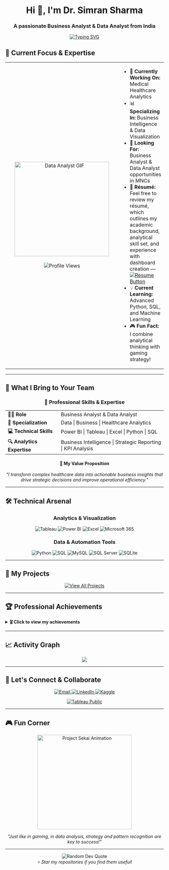 <h1 align="center">Hi 👋, I'm Dr. Simran Sharma</h1>
<h3 align="center">A passionate Business Analyst & Data Analyst from India</h3>

<!-- Typing animation -->
<p align="center">
  <a href="https://git.io/typing-svg">
    <img src="https://readme-typing-svg.herokuapp.com?font=Fira+Code&pause=1000&color=2196F3&center=true&vCenter=true&width=500&lines=Business+Analyst+%7C+Data+Analyst;Healthcare+Analytics+Expert;Dashboard+%26+Visualization+Specialist;Power+BI+%7C+Excel+%7C+Tableau;Turning+Data+into+Business+Insights!" alt="Typing SVG" />
  </a>
</p>

<!-- GIF and Current Focus side by side -->
## 🚀 Current Focus & Expertise

<div align="center">
  <table>
    <tr>
      <td width="350" align="center">
        <img src="https://giffiles.alphacoders.com/121/12113.gif" width="300" alt="Data Analyst GIF"/>
        <br><br>
        <!-- Profile visitor badge -->
        <img src="https://komarev.com/ghpvc/?username=drsimran10&label=Profile%20Visits&color=2196F3&style=for-the-badge" alt="Profile Views"/>
      </td>
      <td align="left">
        <ul>
          <li>🏥 <b>Currently Working On:</b> Medical Healthcare Analytics</li>
          <li>📊 <b>Specializing In:</b> Business Intelligence & Data Visualization</li>
          <li>🎯 <b>Looking For:</b> Business Analyst & Data Analyst opportunities in MNCs</li>
          <li>📄 <b>Résumé:</b> Feel free to review my résumé, which outlines my academic background, analytical skill set, and experience with dashboard creation —  <a href="https://github.com/drsimran10/resume/blob/main/DrSimran%20BA%20RESUME.pdf" target="_blank">
    <img src="https://img.shields.io/badge/Resume-blue?style=for-the-badge&logo=adobeacrobatreader&logoColor=white" alt="Resume Button"/>
  </a>
          <li>💡 <b>Current Learning:</b> Advanced Python, SQL, and Machine Learning</li>
          <li>🎮 <b>Fun Fact:</b> I combine analytical thinking with gaming strategy!</li>
        </ul>
      </td>
    </tr>
  </table>
</div>

  

---

## 💼 What I Bring to Your Team

<div align="center">
  <h3>🎯 Professional Skills & Expertise</h3>
  <table>
    <tr>
      <td><strong>👩‍💼 Role</strong></td>
      <td>Business Analyst & Data Analyst</td>
    </tr>
    <tr>
      <td><strong>🏥 Specialization</strong></td>
      <td>Data | Business | Healthcare Analytics</td>
    </tr>
    <tr>
      <td><strong>💻 Technical Skills</strong></td>
      <td>Power BI | Tableau | Excel | Python | SQL</td>
    </tr>
    <tr>
      <td><strong>🔍 Analytics Expertise</strong></td>
      <td>Business Intelligence | Strategic Reporting | KPI Analysis</td>
    </tr>
  </table>

  <h4>🚀 My Value Proposition</h4>
  <p><em>"I transform complex healthcare data into actionable business insights that drive strategic decisions and improve operational efficiency."</em></p>
</div>

---

## 🛠️ Technical Arsenal

<div align="center">

### Analytics & Visualization
<p>
  <img src="https://img.shields.io/badge/Tableau-E97627?style=for-the-badge&logo=tableau&logoColor=white" alt="Tableau"/>
  <img src="https://img.shields.io/badge/Power%20BI-F2C811?style=for-the-badge&logo=powerbi&logoColor=black" alt="Power BI"/>
  <img src="https://img.shields.io/badge/Excel-217346?style=for-the-badge&logo=microsoft-excel&logoColor=white" alt="Excel"/>
  <img src="https://img.shields.io/badge/Microsoft%20365-D83B01?style=for-the-badge&logo=microsoft&logoColor=white" alt="Microsoft 365"/>
</p>

### Data & Automation Tools
<p>
  <img src="https://img.shields.io/badge/Python-3776AB?style=for-the-badge&logo=python&logoColor=white" alt="Python"/>
  <img src="https://img.shields.io/badge/SQL-4479A1?style=for-the-badge&logo=mysql&logoColor=white" alt="SQL"/>
  <img src="https://img.shields.io/badge/MySQL-00758F?style=for-the-badge&logo=mysql&logoColor=white" alt="MySQL"/>
  <img src="https://img.shields.io/badge/Microsoft%20SQL%20Server-CC2927?style=for-the-badge&logo=microsoft%20sql%20server&logoColor=white" alt="SQL Server"/>
  <img src="https://img.shields.io/badge/SQLite-003B57?style=for-the-badge&logo=sqlite&logoColor=white" alt="SQLite"/>
</p>

</div>


---

## 🎯 My Projects

<div align="center">
  <a href="https://github.com/drsimran10?tab=repositories">
    <img src="https://img.shields.io/badge/View%20All%20Projects-GitHub%20Repositories-181717?style=for-the-badge&logo=github&logoColor=white" alt="View All Projects"/>
  </a>
</div>

---

## 🏆 Professional Achievements

<details>
<summary><b>🎖️ Click to view my achievements</b></summary>

- 📈 **Healthcare Analytics Expert**: Specialized in medical data analysis and healthcare dashboards  
- 🏥 **Clinical Data Insights**: Experience in transforming clinical data into actionable business insights  
- 📊 **Dashboard Design**: Created 15+ interactive dashboards for healthcare operations  
- 💡 **Process Optimization**: Improved operational efficiency by 30% through data-driven recommendations  
- 🎯 **Strategic Reporting**: Delivered insights that influenced C-level decision making  

</details>

---

## 📈 Activity Graph

<div align="center">
  <img src="https://github-readme-activity-graph.vercel.app/graph?username=drsimran10&theme=react-dark&hide_border=true" />
</div>

---

## 🤝 Let's Connect & Collaborate

<div align="center">
  <p>
    <a href="mailto:drsimransharma10@gmail.com">
      <img src="https://img.shields.io/badge/Email-D14836?style=for-the-badge&logo=gmail&logoColor=white" alt="Email"/>
    </a>
    <a href="https://www.linkedin.com/in/dr-simran-sharma-959699212/">
      <img src="https://img.shields.io/badge/LinkedIn-0077B5?style=for-the-badge&logo=linkedin&logoColor=white" alt="LinkedIn"/>
    </a>
    <a href="https://www.kaggle.com/drsimran10">
      <img src="https://img.shields.io/badge/Kaggle-20BEFF?style=for-the-badge&logo=kaggle&logoColor=white" alt="Kaggle"/>
    </a>
  </p>

  <a href="https://public.tableau.com/app/profile/simran.sharma6157/vizzes">
    <img src="https://img.shields.io/badge/View%20My%20Dashboards-Tableau%20Public-E97627?style=for-the-badge&logo=tableau&logoColor=white" alt="Tableau Public"/>
  </a>
</div>

---

## 🎮 Fun Corner

<div align="center">
  <img src="https://media.tenor.com/hBUgXQnAo8IAAAAC/pjsk-pjsk-anime.gif" width="300" alt="Project Sekai Animation"/>
  <p><em>"Just like in gaming, in data analysis, strategy and pattern recognition are key to success!"</em></p>
</div>

---

<div align="center">
  <img src="https://quotes-github-readme.vercel.app/api?type=horizontal&theme=dark" alt="Random Dev Quote"/>
  <br>
  <i>⭐ Star my repositories if you find them useful!</i>
</div>
